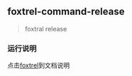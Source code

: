 ## foxtrel-command-release
   > foxtral release

### 运行说明

点击[foxtrel](https://github.com/qzhongyou/foxtrel/blob/master/README.md)到文档说明
   
